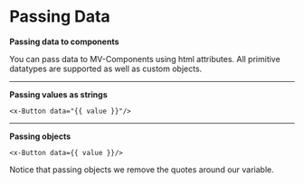 # Passing Data

**Passing data to components**

You can pass data to MV-Components using html attributes. All primitive datatypes are supported as well as custom objects.

****

**Passing values as strings**

```
<x-Button data="{{ value }}"/>
```

****

**Passing objects**

```
<x-Button data={{ value }}/>
```

Notice that passing objects we remove the quotes around our variable.&#x20;
